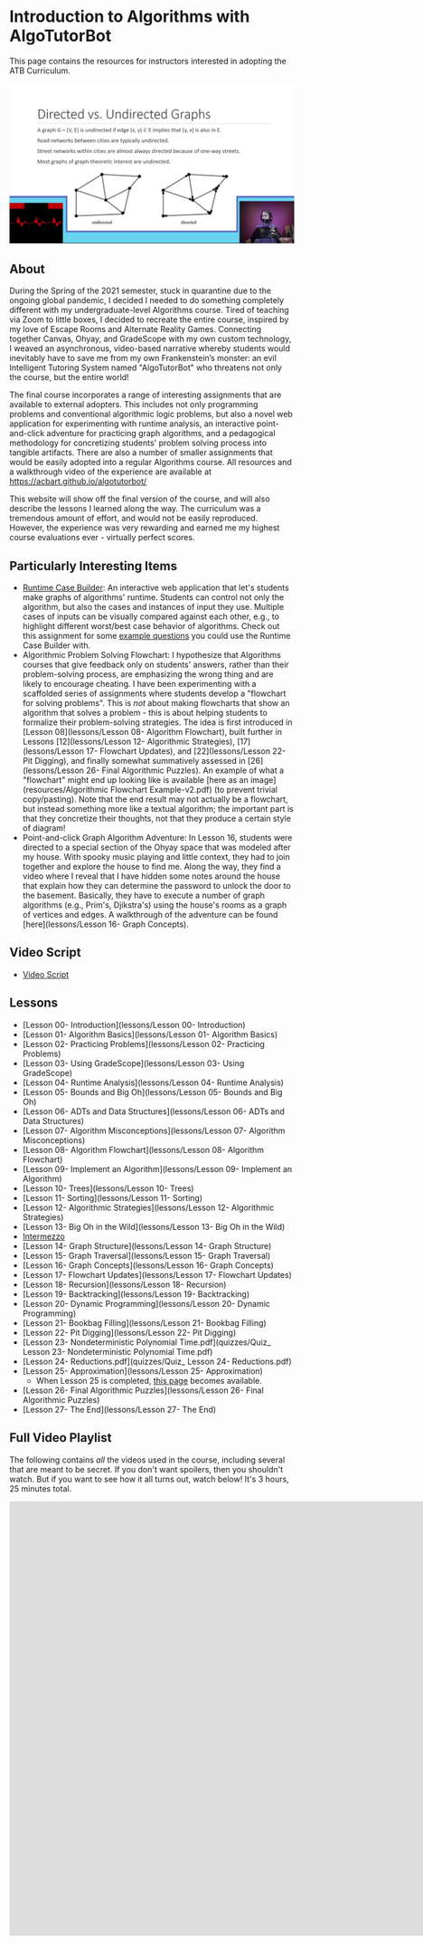 ---
---

# Introduction to Algorithms with AlgoTutorBot

This page contains the resources for instructors interested in adopting the ATB Curriculum.

![Screenshot from Lesson 16, where AlgoTutorBot has tied up Dr. Bart and is lecturing about Graph Structures](resources/algotutorbot.png)

## About

During the Spring of the 2021 semester, stuck in quarantine due to the ongoing global
pandemic, I decided I needed to do something completely different with my undergraduate-level
Algorithms course. Tired of teaching via Zoom to little boxes, I decided to recreate the entire
course, inspired by my love of Escape Rooms and Alternate Reality Games. Connecting
together Canvas, Ohyay, and GradeScope with my own custom technology, I weaved an
asynchronous, video-based narrative whereby students would inevitably have to save me from
my own Frankenstein’s monster: an evil Intelligent Tutoring System named "AlgoTutorBot" who
threatens not only the course, but the entire world!

The final course incorporates a range of interesting assignments that are available to external
adopters. This includes not only programming problems and conventional algorithmic logic
problems, but also a novel web application for experimenting with runtime analysis, an
interactive point-and-click adventure for practicing graph algorithms, and a pedagogical
methodology for concretizing students' problem solving process into tangible artifacts. There are
also a number of smaller assignments that would be easily adopted into a regular Algorithms
course. All resources and a walkthrough video of the experience are available at
https://acbart.github.io/algotutorbot/

This website will show off the final version of the course, and will also describe the lessons I
learned along the way. The curriculum was a tremendous amount of effort, and would not be
easily reproduced. However, the experience was very rewarding and earned me my highest
course evaluations ever - virtually perfect scores.

## Particularly Interesting Items

* [Runtime Case Builder](https://acbart.github.io/runtime-case-builder/?preload=RCB_find_with_break_dynamic.json): An interactive web application that let's students make graphs of algorithms' runtime. Students can control not only the algorithm, but also the cases and instances of input they use. Multiple cases of inputs can be visually compared against each other, e.g., to highlight different worst/best case behavior of algorithms. Check out this assignment for some [example questions](https://docs.google.com/document/d/1bxph3XW2O2fmrgDw7DmTnJzYo58CzZvorQG0eWJ8hks/edit?usp=sharing) you could use the Runtime Case Builder with. 
* Algorithmic Problem Solving Flowchart: I hypothesize that Algorithms courses that give feedback only on students' answers, rather than their problem-solving process, are emphasizing the wrong thing and are likely to encourage cheating. I have been experimenting with a scaffolded series of assignments where students develop a "flowchart for solving problems". This is *not* about making flowcharts that show an algorithm that solves a problem - this is about helping students to formalize their problem-solving strategies. The idea is first introduced in [Lesson 08](lessons/Lesson 08- Algorithm Flowchart), built further in Lessons [12](lessons/Lesson 12- Algorithmic Strategies), [17](lessons/Lesson 17- Flowchart Updates), and [22](lessons/Lesson 22- Pit Digging), and finally somewhat summatively assessed in [26](lessons/Lesson 26- Final Algorithmic Puzzles). An example of what a "flowchart" might end up looking like is available [here as an image](resources/Algorithmic Flowchart Example-v2.pdf) (to prevent trivial copy/pasting). Note that the end result may not actually be a flowchart, but instead something more like a textual algorithm; the important part is that they concretize their thoughts, not that they produce a certain style of diagram!
* Point-and-click Graph Algorithm Adventure: In Lesson 16, students were directed to a special section of the Ohyay space that was modeled after my house. With spooky music playing and little context, they had to join together and explore the house to find me. Along the way, they find a video where I reveal that I have hidden some notes around the house that explain how they can determine the password to unlock the door to the basement. Basically, they have to execute a number of graph algorithms (e.g., Prim's, Djikstra's) using the house's rooms as a graph of vertices and edges. A walkthrough of the adventure can be found [here](lessons/Lesson 16- Graph Concepts).

## Video Script

* [Video Script](script)

## Lessons

* [Lesson 00- Introduction](lessons/Lesson 00- Introduction)
* [Lesson 01- Algorithm Basics](lessons/Lesson 01- Algorithm Basics)           
* [Lesson 02- Practicing Problems](lessons/Lesson 02- Practicing Problems)        
* [Lesson 03- Using GradeScope](lessons/Lesson 03- Using GradeScope)           
* [Lesson 04- Runtime Analysis](lessons/Lesson 04- Runtime Analysis)           
* [Lesson 05- Bounds and Big Oh](lessons/Lesson 05- Bounds and Big Oh)          
* [Lesson 06- ADTs and Data Structures](lessons/Lesson 06- ADTs and Data Structures)   
* [Lesson 07- Algorithm Misconceptions](lessons/Lesson 07- Algorithm Misconceptions)   
* [Lesson 08- Algorithm Flowchart](lessons/Lesson 08- Algorithm Flowchart)        
* [Lesson 09- Implement an Algorithm](lessons/Lesson 09- Implement an Algorithm)     
* [Lesson 10- Trees](lessons/Lesson 10- Trees)                      
* [Lesson 11- Sorting](lessons/Lesson 11- Sorting)                    
* [Lesson 12- Algorithmic Strategies](lessons/Lesson 12- Algorithmic Strategies)     
* [Lesson 13- Big Oh in the Wild](lessons/Lesson 13- Big Oh in the Wild)
* [Intermezzo](lessons/Intermezzo)       
* [Lesson 14- Graph Structure](lessons/Lesson 14- Graph Structure)           
* [Lesson 15- Graph Traversal](lessons/Lesson 15- Graph Traversal)
* [Lesson 16- Graph Concepts](lessons/Lesson 16- Graph Concepts)            
* [Lesson 17- Flowchart Updates](lessons/Lesson 17- Flowchart Updates)          
* [Lesson 18- Recursion](lessons/Lesson 18- Recursion)                  
* [Lesson 19- Backtracking](lessons/Lesson 19- Backtracking)               
* [Lesson 20- Dynamic Programming](lessons/Lesson 20- Dynamic Programming)        
* [Lesson 21- Bookbag Filling](lessons/Lesson 21- Bookbag Filling)            
* [Lesson 22- Pit Digging](lessons/Lesson 22- Pit Digging)
* [Lesson 23- Nondeterministic Polynomial Time.pdf](quizzes/Quiz_ Lesson 23- Nondeterministic Polynomial Time.pdf)
* [Lesson 24- Reductions.pdf](quizzes/Quiz_ Lesson 24- Reductions.pdf)
* [Lesson 25- Approximation](lessons/Lesson 25- Approximation)              
    * When Lesson 25 is completed, [this page](https://acbart.github.io/endless-algo-runner/) becomes available.
* [Lesson 26- Final Algorithmic Puzzles](lessons/Lesson 26- Final Algorithmic Puzzles)  
* [Lesson 27- The End](lessons/Lesson 27- The End)                    

## Full Video Playlist

The following contains *all* the videos used in the course, including several that are meant to be secret. If you don't want spoilers, then you shouldn't watch. But if you want to see how it all turns out, watch below! It's 3 hours, 25 minutes total.

<iframe width="1904" height="768" src="https://www.youtube.com/embed/jFDxhB0gtZQ?list=PL4lj9_lkgXTMlEKffSifwms8iYJKjTITH" title="YouTube video player" frameborder="0" allow="accelerometer; autoplay; clipboard-write; encrypted-media; gyroscope; picture-in-picture" allowfullscreen></iframe>
